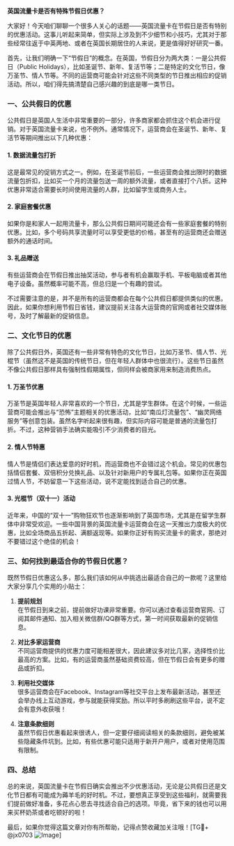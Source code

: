 **英国流量卡是否有特殊节假日优惠？**

大家好！今天咱们聊聊一个很多人关心的话题——英国流量卡在节假日是否有特别的优惠活动。这事儿听起来简单，但实际上涉及到不少细节和小技巧，尤其对于那些经常往返于中英两地、或者在英国长期居住的人来说，更是值得好好研究一番。

首先，让我们明确一下“节假日”的概念。在英国，节假日分为两大类：一是公共假日（Public Holidays），比如圣诞节、新年、复活节等；二是特定的文化节日，像万圣节、情人节等。不同的运营商可能会针对这些不同类型的节日推出相应的促销活动。所以，咱们得先搞清楚自己感兴趣的到底是哪一类节日。

### 一、公共假日的优惠

公共假日是英国人生活中非常重要的一部分，许多商家都会抓住这个机会进行促销。对于英国流量卡来说，也不例外。通常情况下，运营商会在圣诞节、新年、复活节等期间推出以下几种优惠：

#### 1. 数据流量包打折
这是最常见的促销方式之一。例如，在圣诞节前后，一些运营商会推出限时的数据流量包折扣，比如买一个月的流量包送一周的额外流量，或者直接打个八折。这种优惠非常适合需要长时间使用流量的人群，比如留学生或商务人士。

#### 2. 家庭套餐优惠
如果你是和家人一起用流量卡，那么公共假日期间可能还会有一些家庭套餐的特别优惠。比如，多个号码共享流量时可以享受更低的价格，甚至有的运营商还会赠送额外的通话时间。

#### 3. 礼品赠送
有些运营商会在节假日推出抽奖活动，参与者有机会赢取手机、平板电脑或者其他电子设备。虽然概率可能不高，但总归是一个有趣的尝试。

不过需要注意的是，并不是所有的运营商都会在每个公共假日都提供类似的优惠。因此，如果你想利用节假日省钱，建议提前关注各大运营商的官网或者社交媒体账号，及时了解最新的促销信息。

### 二、文化节日的优惠

除了公共假日外，英国还有一些非常有特色的文化节日，比如万圣节、情人节、光棍节（虽然这不是英国的传统节日，但在年轻人群体中也很流行）。这些节日虽然不像公共假日那样具有强制性假期属性，但同样会被商家用来制造消费热点。

#### 1. 万圣节优惠
万圣节是英国年轻人非常喜欢的一个节日，尤其是学生群体。在这个时候，一些运营商可能会推出与“恐怖”主题相关的优惠活动，比如“南瓜灯流量包”、“幽灵网络服务”等创意包装。虽然名字听起来很有趣，但实际内容可能是普通的流量包打折。不过，这种营销手法确实能吸引不少消费者的目光。

#### 2. 情人节特惠
情人节是情侣们表达爱意的好时机，而运营商也不会错过这个机会。常见的优惠包括情侣套餐、双倍积分兑换礼品、以及针对新用户的专属礼包等。如果你正在英国过情人节，不妨留意一下这些活动，说不定能找到适合自己的优惠。

#### 3. 光棍节（双十一）活动
近年来，中国的“双十一”购物狂欢节也逐渐影响到了英国市场，尤其是在留学生群体中非常受欢迎。一些中国背景的英国流量卡运营商会在这一天推出力度极大的优惠，比如全场商品五折起、满额返现等。如果你正好有购买流量卡的需求，那绝对不要错过这个绝佳的机会！

### 三、如何找到最适合你的节假日优惠？

既然节假日优惠这么多，那么我们该如何从中挑选出最适合自己的一款呢？这里给大家分享几个实用的小贴士：

1. **提前规划**  
   在节假日到来之前，提前做好功课非常重要。你可以通过查看运营商官网、订阅其邮件通知、加入相关微信群/QQ群等方式，第一时间获取最新的促销信息。

2. **对比多家运营商**  
   不同运营商提供的优惠力度可能相差很大，因此建议多对比几家，选择性价比最高的方案。比如，有的运营商虽然基础资费较高，但在节假日会有更多的赠品或折扣。

3. **利用社交媒体**  
   很多运营商会在Facebook、Instagram等社交平台上发布最新活动，甚至还会举办线上互动游戏，参与就能获得奖励。所以平时多刷刷这些平台，说不定会有意外收获哦！

4. **注意条款细则**  
   虽然节假日优惠看起来很诱人，但一定要仔细阅读相关的条款细则，避免被某些隐藏条件坑到。比如，有些优惠可能只适用于新开户用户，或者对使用范围有限制。

### 四、总结

总的来说，英国流量卡在节假日确实会推出不少优惠活动，无论是公共假日还是文化节日都有可能成为薅羊毛的好时机。不过，要想真正享受到这些福利，就需要我们提前做好准备，多花点心思去寻找适合自己的选项。毕竟，省下来的钱也可以用来买杯奶茶或者吃顿好的啦！

最后，如果你觉得这篇文章对你有所帮助，记得点赞收藏加关注哦！[TG💪+ @jx0703 ![Image](https://github.com/user-attachments/assets/dbca1d08-cadb-493c-b0ec-ad6f7a83f270)]